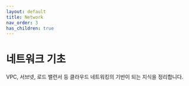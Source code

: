 ```yaml
---
layout: default
title: Network
nav_order: 3
has_children: true
---
```


# 네트워크 기초

VPC, 서브넷, 로드 밸런서 등 클라우드 네트워킹의 기반이 되는 지식을 정리합니다.

